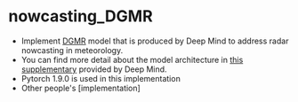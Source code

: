 # nowcasting_DGMR

- Implement [DGMR](https://arxiv.org/abs/2104.00954) model that is produced by Deep Mind to address radar nowcasting in meteorology.
- You can find more detail about the model architecture in [this supplementary](https://static-content.springer.com/esm/art%3A10.1038%2Fs41586-021-03854-z/MediaObjects/41586_2021_3854_MOESM1_ESM.pdf) provided by Deep Mind.
- Pytorch 1.9.0 is used in this implementation
- Other people's [implementation]
